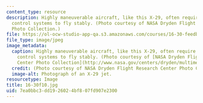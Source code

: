 ```yaml
---
content_type: resource
description: Highly maneuverable aircraft, like this X-29, often require sophisticated
  control systems to fly stably. (Photo courtesy of NASA Dryden Flight Research Center
  Photo Collection.)
file: https://ol-ocw-studio-app-qa.s3.amazonaws.com/courses/16-30-feedback-control-systems-fall-2010/7ea0bbc3dd1926024bf807fd907e2300_16-30f10.jpg
file_type: image/jpeg
image_metadata:
  caption: Highly maneuverable aircraft, like this X-29, often require sophisticated
    control systems to fly stably. (Photo courtesy of [NASA Dryden Flight Research
    Center Photo Collection](http://www.nasa.gov/centers/dryden/multimedia/imagegallery/index.html#.Us_Rk7QcVGM).)
  credit: (Photo courtesy of NASA Dryden Flight Research Center Photo Collection.)
  image-alt: Photograph of an X-29 jet.
resourcetype: Image
title: 16-30f10.jpg
uid: 7ea0bbc3-dd19-2602-4bf8-07fd907e2300
---
```

